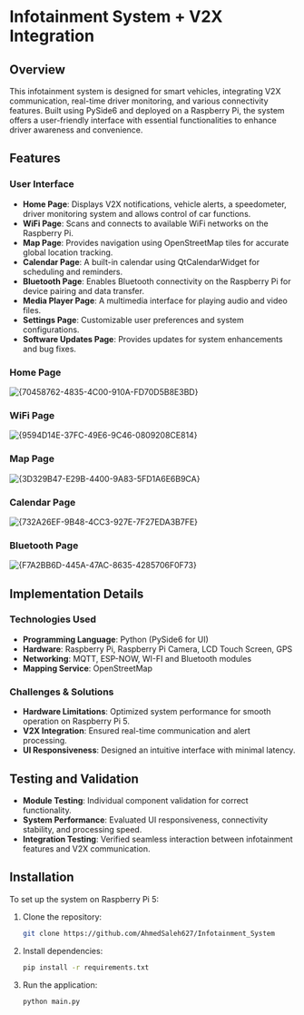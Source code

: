 # Infotainment System + V2X Integration

## Overview
This infotainment system is designed for smart vehicles, integrating V2X communication, real-time driver monitoring, and various connectivity features. Built using PySide6 and deployed on a Raspberry Pi, the system offers a user-friendly interface with essential functionalities to enhance driver awareness and convenience.

## Features
### User Interface
- **Home Page**: Displays V2X notifications, vehicle alerts, a speedometer, driver monitoring system and allows control of car functions.
- **WiFi Page**: Scans and connects to available WiFi networks on the Raspberry Pi.
- **Map Page**: Provides navigation using OpenStreetMap tiles for accurate global location tracking.
- **Calendar Page**: A built-in calendar using QtCalendarWidget for scheduling and reminders.
- **Bluetooth Page**: Enables Bluetooth connectivity on the Raspberry Pi for device pairing and data transfer.
- **Media Player Page**: A multimedia interface for playing audio and video files.
- **Settings Page**: Customizable user preferences and system configurations.
- **Software Updates Page**: Provides updates for system enhancements and bug fixes.
### Home Page
![{70458762-4835-4C00-910A-FD70D5B8E3BD}](https://github.com/user-attachments/assets/55769358-c12a-491f-823a-733b4a03edf8)

### WiFi Page
![{9594D14E-37FC-49E6-9C46-0809208CE814}](https://github.com/user-attachments/assets/99901ecb-18b8-4ab4-8ded-2550b2617e52)

### Map Page
![{3D329B47-E29B-4400-9A83-5FD1A6E6B9CA}](https://github.com/user-attachments/assets/4edf6b45-f673-4f9a-9fa1-dc6c88d36552)

### Calendar Page
![{732A26EF-9B48-4CC3-927E-7F27EDA3B7FE}](https://github.com/user-attachments/assets/1216b5bf-b06a-46b3-8fbe-b6e99dcfd988)

### Bluetooth Page
![{F7A2BB6D-445A-47AC-8635-4285706F0F73}](https://github.com/user-attachments/assets/34ffb4bc-5bf2-4211-b75a-6d11d74f9a07)

## Implementation Details
### Technologies Used
- **Programming Language**: Python (PySide6 for UI)
- **Hardware**: Raspberry Pi, Raspberry Pi Camera, LCD Touch Screen, GPS
- **Networking**: MQTT, ESP-NOW, WI-FI and Bluetooth modules
- **Mapping Service**: OpenStreetMap

### Challenges & Solutions
- **Hardware Limitations**: Optimized system performance for smooth operation on Raspberry Pi 5.
- **V2X Integration**: Ensured real-time communication and alert processing.
- **UI Responsiveness**: Designed an intuitive interface with minimal latency.

## Testing and Validation
- **Module Testing**: Individual component validation for correct functionality.
- **System Performance**: Evaluated UI responsiveness, connectivity stability, and processing speed.
- **Integration Testing**: Verified seamless interaction between infotainment features and V2X communication.

## Installation
To set up the system on Raspberry Pi 5:
1. Clone the repository:
   ```bash
   git clone https://github.com/AhmedSaleh627/Infotainment_System
   ```
2. Install dependencies:
   ```bash
   pip install -r requirements.txt
   ```
3. Run the application:
   ```bash
   python main.py
   ```
